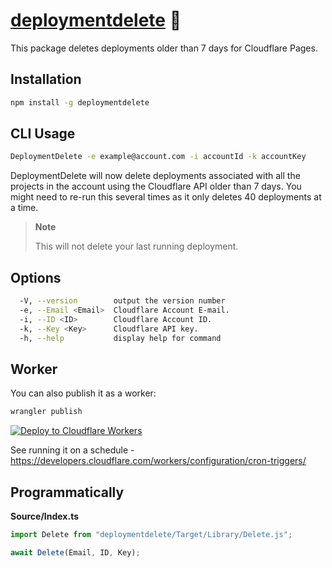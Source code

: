 # [deploymentdelete] 🚮

This package deletes deployments older than 7 days for Cloudflare Pages.

## Installation

```sh
npm install -g deploymentdelete
```

## CLI Usage

```sh
DeploymentDelete -e example@account.com -i accountId -k accountKey
```

DeploymentDelete will now delete deployments associated with all the projects in
the account using the Cloudflare API older than 7 days. You might need to re-run
this several times as it only deletes 40 deployments at a time.

> **Note**
>
> This will not delete your last running deployment.

## Options

```sh
  -V, --version        output the version number
  -e, --Email <Email>  Cloudflare Account E-mail.
  -i, --ID <ID>        Cloudflare Account ID.
  -k, --Key <Key>      Cloudflare API key.
  -h, --help           display help for command
```

## Worker

You can also publish it as a worker:

```sh
wrangler publish
```

[![Deploy to Cloudflare Workers](https://deploy.workers.cloudflare.com/button)](https://deploy.workers.cloudflare.com/?url=https://github.com/NikolaRHristov/DeleteDeployment)

See running it on a schedule -
https://developers.cloudflare.com/workers/configuration/cron-triggers/

## Programmatically

**Source/Index.ts**

```ts
import Delete from "deploymentdelete/Target/Library/Delete.js";

await Delete(Email, ID, Key);
```

[deploymentdelete]: https://npmjs.org/deploymentdelete
